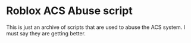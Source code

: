 # Roblox ACS Abuse script
This is just an archive of scripts that are used to abuse the ACS system. I must say they are getting better.
